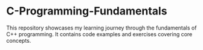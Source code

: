 # C-Programming-Fundamentals
This repository showcases my learning journey through the fundamentals of C++ programming. It contains code examples and exercises covering core concepts.
